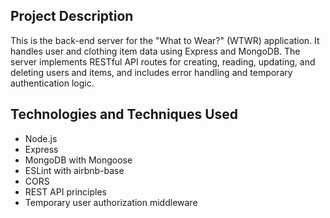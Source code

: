 ## Project Description

This is the back-end server for the "What to Wear?" (WTWR) application. It handles user and clothing item data using Express and MongoDB. The server implements RESTful API routes for creating, reading, updating, and deleting users and items, and includes error handling and temporary authentication logic.

## Technologies and Techniques Used

- Node.js
- Express
- MongoDB with Mongoose
- ESLint with airbnb-base
- CORS
- REST API principles
- Temporary user authorization middleware
